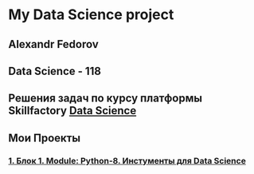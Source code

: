 # My Data Science project

## **Alexandr Fedorov** 
## Data Science - 118
## Решения задач по курсу платформы Skillfactory [Data Science](https:/skillfactory.ru/data-scientist)

## Мои Проекты

### [1. Блок 1. Module: Python-8. Инстументы для Data Science](https://github.com/xndrf/SF-DS118/tree/master/project_0)